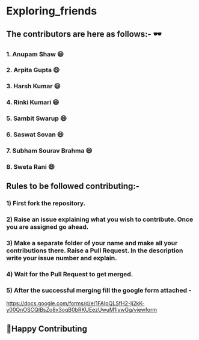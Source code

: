 # Exploring_friends
## The contributors are here as follows:- 🕶️
### 1. Anupam Shaw 😄
### 2. Arpita Gupta 😄
### 3. Harsh Kumar 😄
### 4. Rinki Kumari 😄
### 5. Sambit Swarup 😄
### 6. Saswat Sovan 😄
### 7. Subham Sourav Brahma 😄
### 8. Sweta Rani 😄
## Rules to be followed contributing:-
### 1) First fork the repository.
### 2) Raise an issue explaining what you wish to contribute. Once you are assigned go ahead.
### 3) Make a separate folder of your name and make all your contributions there. Raise a Pull Request. In the description write your issue number and explain.
### 4) Wait for the Pull Request to get merged.
### 5) After the successful merging fill the google form attached - 
https://docs.google.com/forms/d/e/1FAIpQLSfH2-Ij2kK-y00QnOSCQIBsZo8x3oqB0bRKUEezUwuM1iywGg/viewform
## 👋Happy Contributing
